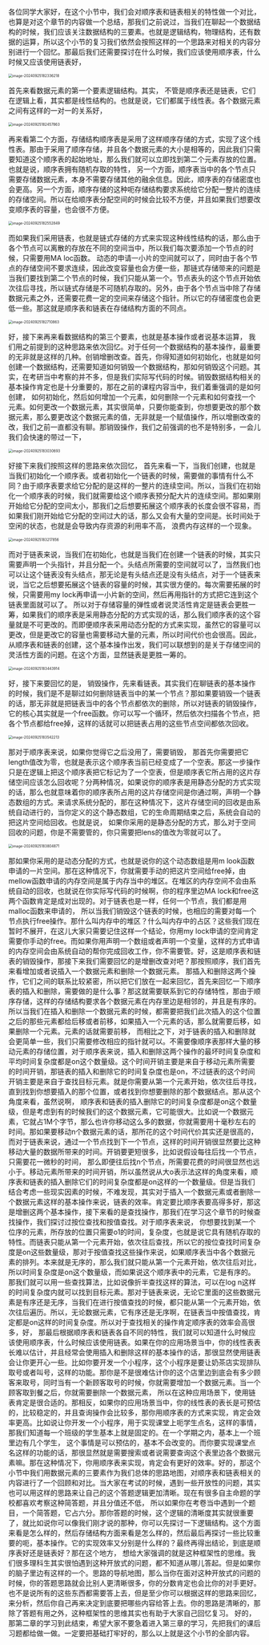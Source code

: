 各位同学大家好，在这个小节中，我们会对顺序表和链表相关的特性做一个对比，也算是对这个章节的内容做一个总结，那我们之前说过，当我们在聊起一个数据结构的时候，我们应该关注数据结构的三要素。也就是逻辑结构，物理结构，还有数据的运算，所以这个小节的复习我们依然会按照这样的一个思路来对相关的内容分别进行一个回忆。那最后我们还需要探讨在什么时候，我们应该使用顺序表，什么时候又应该使用链表好，

<img src="/Users/yuebinghui/Documents/program/github/note/images/image-20240925182336218.png" alt="image-20240925182336218" style="zoom:50%;" />

首先来看数据元素的第一个要素逻辑结构。其实，
不管是顺序表还是链表，它们在逻辑上看，其实都是线性结构的。也就是说，它们都属于线性表。各个数据元素之间有这样的一对一的关系好，

<img src="/Users/yuebinghui/Documents/program/github/note/images/image-20240925182457863.png" alt="image-20240925182457863" style="zoom:50%;" />

再来看第二个方面，存储结构顺序表是采用了这样顺序存储的方式，实现了这个线性表。那由于采用了顺序存储，并且各个数据元素的大小是相等的，因此我们只需要知道这个顺序表的起始地址，那么我们就可以立即找到第二个元素存放的位置。也就是说，顺序表拥有随机存取的特性，
另一个方面，顺序表当中的各个节点只需要存储数据元素，本身不需要存储其他的融余信息。因此，顺序表的存储密度也会更高。另一个方面，顺序存储的这种呃存储结构要求系统给它分配一整片的连续的存储空间。所以在给顺序表分配空间的时候会比较不方便，并且如果我们想要改变顺序表的容量，也会很不方便。

<img src="/Users/yuebinghui/Documents/program/github/note/images/image-20240925182552849.png" alt="image-20240925182552849" style="zoom:50%;" />

而如果我们采用链表，也就是链式存储的方式来实现这种线性结构的话，那么由于各个节点可以离散的存放在不同的空间当中，所以我们每次要添加一个节点的时候，只需要用MA loc函数。
动态的申请一小片的空间就可以了，同时由于各个节点的存储空间不要求连续，因此改变容量也会方便一些，那链式存储带来的问题是当我们要找到第二个节点的时候，我们只能从第一个。节点表头的这个节点开始依次往后寻找，所以链式存储是不可随机存取的。另外，由于各个节点当中除了存储数据元素之外，还需要花费一定的空间来存储这个指针。所以它的存储密度也会更低一些。那这就是顺序表和链表在存储结构方面的不同点。

<img src="/Users/yuebinghui/Documents/program/github/note/images/image-20240925182710863.png" alt="image-20240925182710863" style="zoom:50%;" />

好，接下来再来看数据结构的第三个要素，也就是基本操作或者说基本运算，
我们用之前提到的这种思路来依次回忆。对于任何一个数据结构的基本操作，最重要的无非就是这样的几种。创销增删改查。首先，你得知道如何初始化，也就是如何创建一个数据结构，还需要知道如何销毁一个数据结构，那如何销毁这个问题。其实，在考研当中考察的并不多，但是我们实际写代码的时候。销毁数据结构相关的基本操作肯定也是十分重要的，那在之前的课程内容当中，我们着重强调的是如何创建，
如何初始化，然后如何增加一个元素，如何删除一个元素和如何查找一个元素。如何更改一个数据元素，其实很简单，只要你能查到，你想要更改的那个数据元素，那么要更改这个数据元素的值，无非就是一个赋值操作，所以增删改查的改，我们之前一直都没有聊。那销毁操作，我们之前强调的也不是特别多，一会儿我们会快速的带过一下，

<img src="/Users/yuebinghui/Documents/program/github/note/images/image-20240925183030693.png" alt="image-20240925183030693" style="zoom:50%;" />

好接下来我们按照这样的思路来依次回忆，
首先来看一下，当我们创建，也就是当我们初始化一个顺序表。或者初始化一个链表的时候，需要做的事情有什么不同？由于顺序表要求给它分配的是这样的一整片的连续空间。所以，当我们在初始化一个顺序表的时候，我们就需要给这个顺序表预分配大片的连续空间。那如果刚开始给它分配的空间太小，那我们之后想要拓展这个顺序表的长度会很不容易，而如果我们刚开始给它分配的空间过大的话，那么又会有大量的空间是。长时间处于空闲的状态，也就是会导致内存资源的利用率不高，
浪费内存这样的一个现象。

<img src="/Users/yuebinghui/Documents/program/github/note/images/image-20240925183217856.png" alt="image-20240925183217856" style="zoom:50%;" />

而对于链表来说，当我们在初始化，也就是当我们在创建一个链表的时候，其实只需要声明一个头指针，并且分配一个。头结点所需要的空间就可以了，当然我们也可以让这个链表没有头结点，那无论是有头结点还是没有头结点，对于一个链表来说，当它之后想要拓展这个链表的容量的时候，其实很方便的。每次需要拓展的时候，只需要用my lock再申请一小片新的空间，然后再用指针的方式把它连到这个链表里面就可以了。
所以对于存储容量的弹性或者说灵活性肯定是链表会更胜一筹，如果我们的顺序表是采用静态分配的方式实现的话，那么我们顺序表的这个容量就是不可更改的。而即便顺序表采用动态分配的方式来实现，虽然它的容量可以更改，但是更改它的容量也需要移动大量的元素，所以时间代价也会很高。因此，从顺序表和链表的创建，这个基本操作出发，我们可以联想到的是关于存储空间的灵活性方面的问题。在这个方面，显然链表是更胜一筹的。

<img src="/Users/yuebinghui/Documents/program/github/note/images/image-20240925183443914.png" alt="image-20240925183443914" style="zoom:50%;" />

好，接下来要回忆的是，
销毁操作，先来看链表。其实我们在聊链表的基本操作的时候，我们是不是聊过如何删除链表当中的某一个节点？那如果要销毁一个链表的话，那无非就是把链表当中的各个节点都依次的删除，所以对链表的销毁操作，它的核心其实就是一个free函数。你可以写一个循环，然后依次扫描各个节点，把各个节点都给free掉，这样的话就可以把链表占用的这些节点空间都依次回收。

<img src="/Users/yuebinghui/Documents/program/github/note/images/image-20240925183542213.png" alt="image-20240925183542213" style="zoom:50%;" />

那对于顺序表来说，如果你觉得它之后没用了，需要销毁，
那首先你需要把它length值改为零，也就是表示这个顺序表当前已经变成了一个空表。那这一步操作只是在逻辑上把这个顺序表把它标记为了一个空表，但是顺序表它所占用的这片存储空间应该怎么回收呢？分两种情况，如果说你的顺序表是用静态分配的方式实现的话，那么也就意味着你的顺序表所占用的这片存储空间是你通过啊，声明一个静态数组的方式。来请求系统分配的，那在这种情况下，这片存储空间的回收是由系统自动进行的，当你定义的这个静态数组，它的生命周期结束之后，系统会自动的把这片空间给回收。也就是说，
如果你采用的是静态分配的方式，那么对于空间回收的问题，你是不需要管的，你只需要把lens的值改为零就可以了。

<img src="/Users/yuebinghui/Documents/program/github/note/images/image-20240925183804871.png" alt="image-20240925183804871" style="zoom:50%;" />

那如果你采用的是动态分配的方式，也就是说你的这个动态数组是用m look函数申请的一片空间。那在这种情况下，你就需要手动的把这片空间给free掉，由mellow函数申请的内存空间是属于内存当中的堆区。在堆区的内存空间不会由系统自动的回收，也就说在你实际写代码的时候啊，你的程序里边MA lock和free这两个函数肯定是成对出现的。对于链表也是一样，任何一个节点，我们都是用malloc函数来申请的，
所以当我们销毁这个链表的时候，也相应的需要对每一个节点执行free操作。那什么叫内存中的堆区？什么叫内存中的占区？这些我们现在暂时不展开，在这儿大家只需要记住这样一个结论，你用my lock申请的空间肯定需要你手动的free。而如果你用声明一个数组或者声明一个变量，这样的方式申请的内存空间会由系统自动的帮你完成回收工作，你不需要管。好，这是顺序表和链表的销毁操作，那接下来我们需要回忆的是增删改查对吧？那按照顺序，我们首先来看增加或者说插入一个数据元素和删除一个数据元素。
那插入和删除这两个操作，它们之间的联系比较紧密，所以把它们放在一起来回忆，首先来回忆一下顺序表的插入和删除，需要做的是什么事？那这就需要联系到它的存储特性，那由于顺序存储，这样的存储结构要求各个数据元素在内存里边是相邻的，并且是有序的。所以当我们在插入和删除一个数据元素的时候，都需要把我们此次插入的这个位置之后的那些元素都给后移或者前移，如果插入一个元素的话，那么就需要后移，如果删除一个元素。元素的话就需要前移，
而相比之下，对于链表的插入和删除就会更简单一些，我们只需要修改相应的指针就可以。不需要像顺序表那样大量的移动元素的存储位置，对于顺序表来说，插入和删除这两个操作的最坏时间复杂度和平均时间复杂度都是on这个数量级。这个时间开销主要是来自于移动元素所需要的时间开销，那链表的插入和删除它的时间复杂度也是on，不过链表的这个时间开销主要是来自于查找目标元素。就是你需要从第一个元素开始，依次往后寻找，直到找到你想要插入的那个位置，或者找到你想要删除的那个数据结点。那从这个角度来看，虽然说啊，
顺序表和链表的插入删除它的时间复杂度都是on这个数量级，但是考虑到有的时候我们的这个数据元素，它可能很大。比如说一个数据元素，它就占1M个字节，那么也许你移动这么多的数据，你就需要用十毫秒左右的时间。那如果要移动n个数据元素的话，那所花的这个时间代价其实还是很高的，而对于链表来说，通过一个节点找到下一个节点，这样的时间开销很显然要比这种移动大量的数据所带来的时间。开销要更短很多，比如说假设每往后找一个节点，只需要花一微秒的时间，
那么即便往后找n个节点，所需要花费的时间很显然也远小于。移动元素所带来的时间开销，所以虽然说从大o表示法这样的角度来看，顺序表和链表的插入删除它们的时间复杂度都是on这样的一个数量级。但是当我们结合考虑一些现实因素的时候，不难发现，其实对于插入一个数据元素或者删除一个数据元素这样的基本操作来说，链表的效率。肯定要比顺序表要高得多好，那这是增删这两个基本操作，接下来看的是查找操作，那我们在学习这个章节的时候查找操作，我们探讨过按位查找和按值查找。对于顺序表来说，
你想要找到某一个位序的元素，所存放的位置只需要o1的时间，复杂度，也就是说它具有随机存取的特性。而链表只能从第一个元素开始，依次往后查找，所以它的按位查找时间复杂度是on这些数量级，那对于按值查找这些操作来说，如果顺序表当中各个数据元素的排列。本来就是无序的，那么我们就只能从第一个元素开始，依次往后对比，所以时间复杂度是on这个数量级，而如果说这个顺序表中的元素，它是有序的。
那我们就可以用一些查找算法，比如说像折半查找这样的算法，可以在log n这样的时间复杂度内就可以找到目标元素。那对于链表来说，无论它里面的这些数据元素是有序还是无序，当我们在进行按值查找的时候，都只能从第一个元素开始，依次往后遍历。所以，无论数据元素，它有序还是无序啊，在链表当中按值查找，肯定都是on这样的时间复杂度。所以对于查找相关的操作肯定顺序表的效率会高很多，好，
那最后根据顺序表和链表各自不同的特性，我们就可以知道什么时候应该使用顺序表，什么时候应该使用链表。如果在你的应用场景当中，你的线性表表长难以估计，并且经常会使用插入和删除这样的基本操作的话，那很显然使用链表会让你更开心一些。比如你要开发一个小程序，这个小程序是要让奶茶店实现排队取号或者叫号，这样的功能。那你是不是很难估计你的这个店里边到底会有多少顾客来取号，同时当有一个新顾客取号的时候，你就需要增加一个数据元素。当一个顾客取到餐之后，你就需要删除一个数据元素，
所以在这种应用场景下，使用链表肯定是很合适的。那相反，如果你的应用场景当中，你的线性表的表长是可预估的，比较稳定的，并且查询操作会比较多，那你用顺序表的方式来实现，肯定会效率更高。比如说让你开发一个小程序，用于实现课堂上呃学生点名，这样的事情，那我们知道每一个班级的学生基本上就是固定的。在一个学期之内，基本上一个班里边有几个学生，
这个事情是可以预估的，基本不会改变的。而你要实现课堂点名这样的功能的话，那很显然就是需要搜索或者说需要查询这个表里边各个数据元素嘛。那在这种情况下，你用顺序表来实现，肯定会有更好的效率。好的，那这个小节中我们用数据元素的三要素作为我们总体的思路地图，对顺序表和链表相关的内容进行了一个回顾和对比。当大家在考试的时候，遇到一些开放性的问题，其实也可以用这样的思路来让自己的这个答题逻辑更加清晰。现在有很多自主命题的学校都喜欢考察这种简答题，并且分值还不低，
所以如果你在考卷当中遇到一个题目，一个简答题，它占六分。那你答题的时候，这个逻辑的清晰度其实就很重要了，就比如说你可以像我们刚才说的那种，你可以先探讨一下逻辑结构。这个方面来看是怎么样的，然后存储结构方面来看是怎么样的，然后最后再探讨一些比较重要的呃，基本操作。它的实现效率又分别是什么样的？最终再得出结论，到底是顺序表好还是链表好？那在这个地方，
想给大家强调的就是这种框架性的思维。我们很多理科生其实很怕遇到这种开放式的问题，都不知道从哪儿答起。但是如果你的脑子里边有这样的一个。思路的导航地图，那么当你在面对这种开放式的问题的时候，你的答题思路就会比别人更清晰很多，你的分数肯定也会比你的对手更好。也不是说所有的这些东西都需要答上去，但是至少你可以根据这样的思路来回忆，来分析，然后你自己再来决定到底要把哪些内容给答上去。你的思路是清晰的，那除了答题有用之外，这种框架性的思维其实也有助于大家自己回忆复习。
好的，那第二章的学习到此结束，希望大家不要急着进入第三章的学习，先把我们的课后习题都给做一做。一定要把基础打牢好的，那么以上就是这个小节的全部内容。